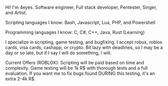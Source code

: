 Hi! I'm 4eyes. Software engineer, Full stack developer, Pentester, Singer, and Artist.

Scripting languages I know:
Bash, Javascript, Lua, PHP, and Powershell

Programming languages I know:
C, C#, C++, Java, Rust (Learning)

I specialize in scripting, game testing, and bugfixing. I accept robux, roblox cards, visa cards, cashapp, or crypto. Bit lazy with deadlines, so I may be a day or so late, but if I say I will do something, I will.

Current Offers (ROBLOX):
Scripting will be paid based on time and complexity. Game testing will be 1k R$ with thorough tests and a full evaluation. If you want me to fix bugs found DURING this testing, it's an extra 2-4k R$.
